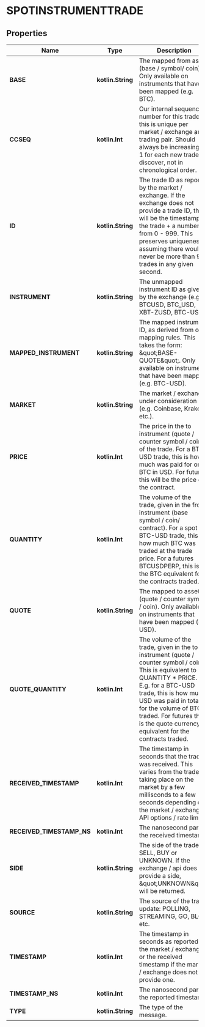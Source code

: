 
# SPOTINSTRUMENTTRADE

## Properties
Name | Type | Description | Notes
------------ | ------------- | ------------- | -------------
**BASE** | **kotlin.String** | The mapped from asset (base / symbol/ coin). Only available on instruments that have been mapped (e.g. BTC). |  [optional]
**CCSEQ** | **kotlin.Int** | Our internal sequence number for this trade, this is unique per market / exchange and trading pair. Should always be increasing by 1 for each new trade we discover, not in chronological order. |  [optional]
**ID** | **kotlin.String** | The trade ID as reported by the market / exchange. If the exchange does not provide a trade ID, this will be the timestamp of the trade + a number from 0 - 999. This preserves uniqueness, assuming there would never be more than 999 trades in any given second. |  [optional]
**INSTRUMENT** | **kotlin.String** | The unmapped instrument ID as given by the exchange (e.g. BTCUSD, BTC_USD, XBT-ZUSD, BTC-USD). |  [optional]
**MAPPED_INSTRUMENT** | **kotlin.String** | The mapped instrument ID, as derived from our mapping rules. This takes the form: \&quot;BASE-QUOTE\&quot;. Only available on instruments that have been mapped (e.g. BTC-USD). |  [optional]
**MARKET** | **kotlin.String** | The market / exchange under consideration (e.g. Coinbase, Kraken, etc.). |  [optional]
**PRICE** | **kotlin.Int** | The price in the to instrument (quote / counter symbol / coin) of the trade. For a BTC-USD trade, this is how much was paid for one BTC in USD. For futures, this will be the price of the contract. |  [optional]
**QUANTITY** | **kotlin.Int** | The volume of the trade, given in the from instrument (base symbol / coin/ contract). For a spot BTC-USD trade, this is how much BTC was traded at the trade price. For a futures BTCUSDPERP, this is the BTC equivalent for the contracts traded. |  [optional]
**QUOTE** | **kotlin.String** | The mapped to asset (quote / counter symbol / coin). Only available on instruments that have been mapped (e.g. USD). |  [optional]
**QUOTE_QUANTITY** | **kotlin.Int** | The volume of the trade, given in the to instrument (quote / counter symbol / coin). This is equivalent to QUANTITY * PRICE. E.g. for a BTC-USD trade, this is how much USD was paid in total for the volume of BTC traded. For futures this is the quote currency equivalent for the contracts traded. |  [optional]
**RECEIVED_TIMESTAMP** | **kotlin.Int** | The timestamp in seconds that the trade was received. This varies from the trade taking place on the market by a few millisconds to a few seconds depending on the market / exchange API options / rate limits. |  [optional]
**RECEIVED_TIMESTAMP_NS** | **kotlin.Int** | The nanosecond part of the received timestamp. |  [optional]
**SIDE** | **kotlin.String** | The side of the trade: SELL, BUY or UNKNOWN. If the exchange / api does not provide a side, \&quot;UNKNOWN\&quot; will be returned. |  [optional]
**SOURCE** | **kotlin.String** | The source of the trade update: POLLING, STREAMING, GO, BLOB etc. |  [optional]
**TIMESTAMP** | **kotlin.Int** | The timestamp in seconds as reported by the market / exchange or the received timestamp if the market / exchange does not provide one. |  [optional]
**TIMESTAMP_NS** | **kotlin.Int** | The nanosecond part of the reported timestamp. |  [optional]
**TYPE** | **kotlin.String** | The type of the message. |  [optional]



